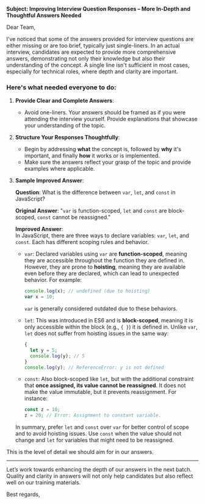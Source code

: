 **Subject: Improving Interview Question Responses – More In-Depth and Thoughtful Answers Needed**

Dear Team,

I've noticed that some of the answers provided for interview questions are either missing or are too brief, typically just single-liners. In an actual interview, candidates are expected to provide more comprehensive answers, demonstrating not only their knowledge but also their understanding of the concept. A single line isn't sufficient in most cases, especially for technical roles, where depth and clarity are important.

### Here's what needed everyone to do:

1. **Provide Clear and Complete Answers**: 
    - Avoid one-liners. Your answers should be framed as if you were attending the interview yourself. Provide explanations that showcase your understanding of the topic.
   
2. **Structure Your Responses Thoughtfully**: 
    - Begin by addressing **what** the concept is, followed by **why** it's important, and finally **how** it works or is implemented. 
    - Make sure the answers reflect your grasp of the topic and provide examples where applicable.

3. **Sample Improved Answer**:

   **Question**: What is the difference between `var`, `let`, and `const` in JavaScript?

   **Original Answer**: "`var` is function-scoped, `let` and `const` are block-scoped, `const` cannot be reassigned."

   **Improved Answer**:  
   In JavaScript, there are three ways to declare variables: `var`, `let`, and `const`. Each has different scoping rules and behavior. 

   - `var`: Declared variables using `var` are **function-scoped**, meaning they are accessible throughout the function they are defined in. However, they are prone to **hoisting**, meaning they are available even before they are declared, which can lead to unexpected behavior. For example:
     ```javascript
     console.log(x); // undefined (due to hoisting)
     var x = 10;
     ```
     `var` is generally considered outdated due to these behaviors.
   
   - `let`: This was introduced in ES6 and is **block-scoped**, meaning it is only accessible within the block (e.g., `{ }`) it is defined in. Unlike `var`, `let` does not suffer from hoisting issues in the same way:
     ```javascript
     {
       let y = 5;
       console.log(y); // 5
     }
     console.log(y); // ReferenceError: y is not defined
     ```
   
   - `const`: Also block-scoped like `let`, but with the additional constraint that **once assigned, its value cannot be reassigned**. It does not make the value immutable, but it prevents reassignment. For instance:
     ```javascript
     const z = 10;
     z = 20; // Error: Assignment to constant variable.
     ```

   In summary, prefer `let` and `const` over `var` for better control of scope and to avoid hoisting issues. Use `const` when the value should not change and `let` for variables that might need to be reassigned.

This is the level of detail we should aim for in our answers.

---

Let’s work towards enhancing the depth of our answers in the next batch. Quality and clarity in answers will not only help candidates but also reflect well on our training materials.

Best regards,
